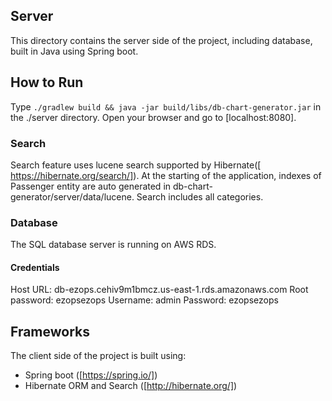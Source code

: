 ## Server 
This directory contains the server side of the project, including database, built in Java using Spring boot.


## How to Run
Type `./gradlew build && java -jar build/libs/db-chart-generator.jar` in the ./server directory.
Open your browser and go to [localhost:8080].

### Search
Search feature uses lucene search supported by Hibernate([ https://hibernate.org/search/]).
At the starting of the application, indexes of Passenger entity are auto generated in db-chart-generator/server/data/lucene. Search includes all categories.

### Database
The SQL database server is running on AWS RDS.

#### Credentials
Host URL: db-ezops.cehiv9m1bmcz.us-east-1.rds.amazonaws.com
Root password: ezopsezops
Username: admin
Password: ezopsezops

## Frameworks 
The client side of the project is built using:
- Spring boot ([https://spring.io/]) 
- Hibernate ORM and Search ([http://hibernate.org/])



